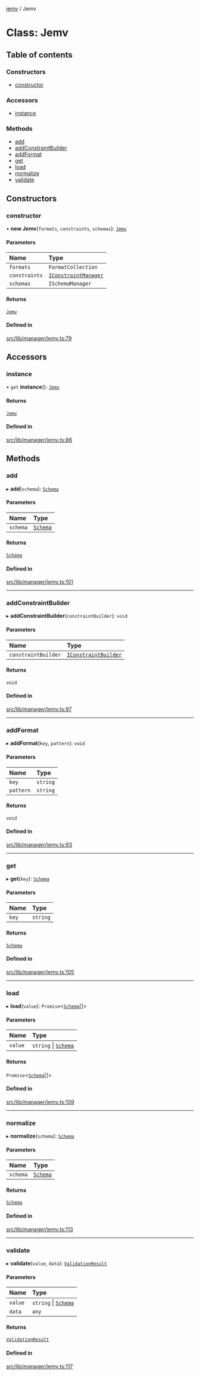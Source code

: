 [jemv](../README.md) / Jemv

# Class: Jemv

## Table of contents

### Constructors

- [constructor](Jemv.md#constructor)

### Accessors

- [instance](Jemv.md#instance)

### Methods

- [add](Jemv.md#add)
- [addConstraintBuilder](Jemv.md#addconstraintbuilder)
- [addFormat](Jemv.md#addformat)
- [get](Jemv.md#get)
- [load](Jemv.md#load)
- [normalize](Jemv.md#normalize)
- [validate](Jemv.md#validate)

## Constructors

### constructor

• **new Jemv**(`formats`, `constraints`, `schemas`): [`Jemv`](Jemv.md)

#### Parameters

| Name | Type |
| :------ | :------ |
| `formats` | `FormatCollection` |
| `constraints` | [`IConstraintManager`](../interfaces/IConstraintManager.md) |
| `schemas` | `ISchemaManager` |

#### Returns

[`Jemv`](Jemv.md)

#### Defined in

[src/lib/manager/jemv.ts:79](https://github.com/data7expressions/jemv/blob/d9a8263/src/lib/manager/jemv.ts#L79)

## Accessors

### instance

• `get` **instance**(): [`Jemv`](Jemv.md)

#### Returns

[`Jemv`](Jemv.md)

#### Defined in

[src/lib/manager/jemv.ts:86](https://github.com/data7expressions/jemv/blob/d9a8263/src/lib/manager/jemv.ts#L86)

## Methods

### add

▸ **add**(`schema`): [`Schema`](../interfaces/Schema.md)

#### Parameters

| Name | Type |
| :------ | :------ |
| `schema` | [`Schema`](../interfaces/Schema.md) |

#### Returns

[`Schema`](../interfaces/Schema.md)

#### Defined in

[src/lib/manager/jemv.ts:101](https://github.com/data7expressions/jemv/blob/d9a8263/src/lib/manager/jemv.ts#L101)

___

### addConstraintBuilder

▸ **addConstraintBuilder**(`constraintBuilder`): `void`

#### Parameters

| Name | Type |
| :------ | :------ |
| `constraintBuilder` | [`IConstraintBuilder`](../interfaces/IConstraintBuilder.md) |

#### Returns

`void`

#### Defined in

[src/lib/manager/jemv.ts:97](https://github.com/data7expressions/jemv/blob/d9a8263/src/lib/manager/jemv.ts#L97)

___

### addFormat

▸ **addFormat**(`key`, `pattern`): `void`

#### Parameters

| Name | Type |
| :------ | :------ |
| `key` | `string` |
| `pattern` | `string` |

#### Returns

`void`

#### Defined in

[src/lib/manager/jemv.ts:93](https://github.com/data7expressions/jemv/blob/d9a8263/src/lib/manager/jemv.ts#L93)

___

### get

▸ **get**(`key`): [`Schema`](../interfaces/Schema.md)

#### Parameters

| Name | Type |
| :------ | :------ |
| `key` | `string` |

#### Returns

[`Schema`](../interfaces/Schema.md)

#### Defined in

[src/lib/manager/jemv.ts:105](https://github.com/data7expressions/jemv/blob/d9a8263/src/lib/manager/jemv.ts#L105)

___

### load

▸ **load**(`value`): `Promise`\<[`Schema`](../interfaces/Schema.md)[]\>

#### Parameters

| Name | Type |
| :------ | :------ |
| `value` | `string` \| [`Schema`](../interfaces/Schema.md) |

#### Returns

`Promise`\<[`Schema`](../interfaces/Schema.md)[]\>

#### Defined in

[src/lib/manager/jemv.ts:109](https://github.com/data7expressions/jemv/blob/d9a8263/src/lib/manager/jemv.ts#L109)

___

### normalize

▸ **normalize**(`schema`): [`Schema`](../interfaces/Schema.md)

#### Parameters

| Name | Type |
| :------ | :------ |
| `schema` | [`Schema`](../interfaces/Schema.md) |

#### Returns

[`Schema`](../interfaces/Schema.md)

#### Defined in

[src/lib/manager/jemv.ts:113](https://github.com/data7expressions/jemv/blob/d9a8263/src/lib/manager/jemv.ts#L113)

___

### validate

▸ **validate**(`value`, `data`): [`ValidationResult`](../interfaces/ValidationResult.md)

#### Parameters

| Name | Type |
| :------ | :------ |
| `value` | `string` \| [`Schema`](../interfaces/Schema.md) |
| `data` | `any` |

#### Returns

[`ValidationResult`](../interfaces/ValidationResult.md)

#### Defined in

[src/lib/manager/jemv.ts:117](https://github.com/data7expressions/jemv/blob/d9a8263/src/lib/manager/jemv.ts#L117)
